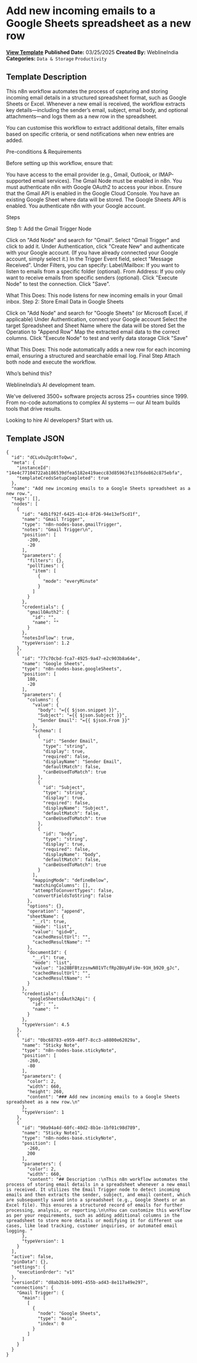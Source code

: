# Add new incoming emails to a Google Sheets spreadsheet as a new row

**[View Template](https://n8n.io/workflows/3319-/)**  **Published Date:** 03/25/2025  **Created By:** WeblineIndia  **Categories:** `Data & Storage` `Productivity`  

## Template Description

This n8n workflow automates the process of capturing and storing incoming email details in a structured spreadsheet format, such as Google Sheets or Excel. Whenever a new email is received, the workflow extracts key details—including the sender’s email, subject, email body, and optional attachments—and logs them as a new row in the spreadsheet.

You can customise this workflow to extract additional details, filter emails based on specific criteria, or send notifications when new entries are added.

Pre-conditions & Requirements

Before setting up this workflow, ensure that:

You have access to the email provider (e.g., Gmail, Outlook, or IMAP-supported email services).
The Gmail Node must be enabled in n8n.
You must authenticate n8n with Google OAuth2 to access your inbox.
Ensure that the Gmail API is enabled in the Google Cloud Console.
You have an existing Google Sheet where data will be stored.
The Google Sheets API is enabled.
You authenticate n8n with your Google account.

Steps

Step 1: Add the Gmail Trigger Node

Click on "Add Node" and search for "Gmail".
Select "Gmail Trigger" and click to add it.
Under Authentication, click "Create New" and authenticate with your Google account. (If you have already connected your Google account, simply select it.)
In the Trigger Event field, select "Message Received".
Under Filters, you can specify:
	Label/Mailbox: If you want to listen to emails from a specific folder (optional).
	From Address: If you only want to receive emails from specific senders (optional).
Click "Execute Node" to test the connection.
Click "Save".

What This Does:
This node listens for new incoming emails in your Gmail inbox.
Step 2: Store Email Data in Google Sheets

Click on "Add Node" and search for "Google Sheets" (or Microsoft Excel, if applicable)
Under Authentication, connect your Google account
Select the target Spreadsheet and Sheet Name where the data will be stored
Set the Operation to "Append Row"
Map the extracted email data to the correct columns.
Click "Execute Node" to test and verify data storage
Click "Save"

What This Does:
This node automatically adds a new row for each incoming email, ensuring a structured and searchable email log.
Final Step
Attach both node and execute the workflow.

Who’s behind this?

WeblineIndia’s AI development team. 

We've delivered 3500+ software projects across 25+ countries since 1999. From no-code automations to complex AI systems — our AI team builds tools that drive results. 

Looking to hire AI developers? Start with us.

## Template JSON

```
{
  "id": "dCLvOuZgc8tToQwu",
  "meta": {
    "instanceId": "14e4c77104722ab186539dfea5182e419aecc83d85963fe13f6de862c875ebfa",
    "templateCredsSetupCompleted": true
  },
  "name": "Add new incoming emails to a Google Sheets spreadsheet as a new row.",
  "tags": [],
  "nodes": [
    {
      "id": "4db1f92f-6425-41c4-8f26-94e13ef5cd1f",
      "name": "Gmail Trigger",
      "type": "n8n-nodes-base.gmailTrigger",
      "notes": "Gmail Trigger\n",
      "position": [
        -200,
        -20
      ],
      "parameters": {
        "filters": {},
        "pollTimes": {
          "item": [
            {
              "mode": "everyMinute"
            }
          ]
        }
      },
      "credentials": {
        "gmailOAuth2": {
          "id": "",
          "name": ""
        }
      },
      "notesInFlow": true,
      "typeVersion": 1.2
    },
    {
      "id": "77c70cbd-fca7-4925-9a47-e2c903b8a64e",
      "name": "Google Sheets",
      "type": "n8n-nodes-base.googleSheets",
      "position": [
        180,
        -20
      ],
      "parameters": {
        "columns": {
          "value": {
            "body": "={{ $json.snippet }}",
            "Subject": "={{ $json.Subject }}",
            "Sender Email": "={{ $json.From }}"
          },
          "schema": [
            {
              "id": "Sender Email",
              "type": "string",
              "display": true,
              "required": false,
              "displayName": "Sender Email",
              "defaultMatch": false,
              "canBeUsedToMatch": true
            },
            {
              "id": "Subject",
              "type": "string",
              "display": true,
              "required": false,
              "displayName": "Subject",
              "defaultMatch": false,
              "canBeUsedToMatch": true
            },
            {
              "id": "body",
              "type": "string",
              "display": true,
              "required": false,
              "displayName": "body",
              "defaultMatch": false,
              "canBeUsedToMatch": true
            }
          ],
          "mappingMode": "defineBelow",
          "matchingColumns": [],
          "attemptToConvertTypes": false,
          "convertFieldsToString": false
        },
        "options": {},
        "operation": "append",
        "sheetName": {
          "__rl": true,
          "mode": "list",
          "value": "gid=0",
          "cachedResultUrl": "",
          "cachedResultName": ""
        },
        "documentId": {
          "__rl": true,
          "mode": "list",
          "value": "1o28BFBtzzsnwN01VTcfRp2BUyAFi9e-91H_b920_gJc",
          "cachedResultUrl": "",
          "cachedResultName": ""
        }
      },
      "credentials": {
        "googleSheetsOAuth2Api": {
          "id": "",
          "name": ""
        }
      },
      "typeVersion": 4.5
    },
    {
      "id": "0bc68783-e959-40f7-8cc3-a8800e62029a",
      "name": "Sticky Note",
      "type": "n8n-nodes-base.stickyNote",
      "position": [
        -260,
        -80
      ],
      "parameters": {
        "color": 2,
        "width": 660,
        "height": 260,
        "content": "### Add new incoming emails to a Google Sheets spreadsheet as a new row.\n"
      },
      "typeVersion": 1
    },
    {
      "id": "90a94a4d-60fc-40d2-8b1e-1bf01c98d789",
      "name": "Sticky Note1",
      "type": "n8n-nodes-base.stickyNote",
      "position": [
        -260,
        200
      ],
      "parameters": {
        "color": 2,
        "width": 660,
        "content": "## Description :\nThis n8n workflow automates the process of storing email details in a spreadsheet whenever a new email is received. It utilizes the Email Trigger node to detect incoming emails and then extracts the sender, subject, and email content, which are subsequently saved into a spreadsheet (e.g., Google Sheets or an Excel file). This ensures a structured record of emails for further processing, analysis, or reporting.\n\nYou can customize this workflow as per your requirements, such as adding additional columns in the spreadsheet to store more details or modifying it for different use cases, like lead tracking, customer inquiries, or automated email logging. "
      },
      "typeVersion": 1
    }
  ],
  "active": false,
  "pinData": {},
  "settings": {
    "executionOrder": "v1"
  },
  "versionId": "d8ab2b16-b091-455b-ad43-8e117a49e297",
  "connections": {
    "Gmail Trigger": {
      "main": [
        [
          {
            "node": "Google Sheets",
            "type": "main",
            "index": 0
          }
        ]
      ]
    }
  }
}
```
